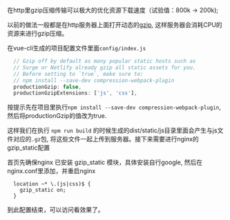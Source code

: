 在http里gzip压缩传输可以极大的优化资源下载速度（试验值：800k -> 200k);

以前的做法一般都是在http服务器上面打开动态的[gzip](http://www.tangsj.com/post/1), 这样服务器会消耗CPU的资源来进行gzip压缩。

在vue-cli生成的项目配置文件里面`config/index.js`

```js
  // Gzip off by default as many popular static hosts such as
  // Surge or Netlify already gzip all static assets for you.
  // Before setting to `true`, make sure to:
  // npm install --save-dev compression-webpack-plugin
  productionGzip: false,
  productionGzipExtensions: ['js', 'css'],
```

按提示先在项目里执行`npm install --save-dev compression-webpack-plugin`, 然后将productionGzip的值改为true.

这样我们在执行 `npm run build` 的时候生成的dist/static/js目录里面会产生与js文件对应的`.gz`包, 将这些文件一起上传到服务器。接下来需要进行nginx的 gzip_static配置

首页先确保nginx 已安装 gzip_static 模块，具体安装自行google, 然后在nginx.conf里添加，并重启nginx

```nginx
  location ~* \.(js|css)$ {
    gzip_static on;
  }
```

到此配置结束，可以访问看效果了。
